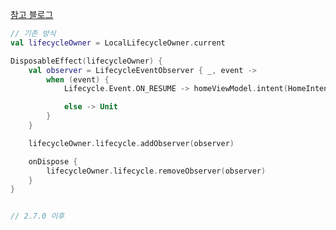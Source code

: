 [참고 블로그](https://medium.com/@csh153/%EC%8B%A0%EC%83%81%EC%9D%B4%EC%9A%94-lifecycle-2-7-0%EC%9C%BC%EB%A1%9C-jetpack-compose-%EC%83%9D%EB%AA%85%EC%A3%BC%EA%B8%B0-%EA%B4%80%EB%A6%AC%ED%95%98%EA%B8%B0-3531ceba1f57)

```kotlin
// 기존 방식
val lifecycleOwner = LocalLifecycleOwner.current

DisposableEffect(lifecycleOwner) {
	val observer = LifecycleEventObserver { _, event ->
		when (event) {
			Lifecycle.Event.ON_RESUME -> homeViewModel.intent(HomeIntent.Init)

			else -> Unit
		}
	}

	lifecycleOwner.lifecycle.addObserver(observer)

	onDispose {
		lifecycleOwner.lifecycle.removeObserver(observer)
	}
}


// 2.7.0 이후



```